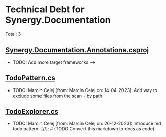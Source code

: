﻿# Technical Debt for Synergy.Documentation

Total: 3

## [Synergy.Documentation.Annotations.csproj](../../../Synergy.Documentation.Annotations/Synergy.Documentation.Annotations.csproj)
- TODO: Add more target frameworks -->

## [TodoPattern.cs](../../../Synergy.Documentation/Todos/Patterns/TodoPattern.cs)
- TODO: Marcin Celej [from: Marcin Celej on: 14-04-2023]: Add way to exclude some files from the scan - by path

## [TodoExplorer.cs](../../../Synergy.Documentation/Todos/TodoExplorer.cs)
- TODO: Marcin Celej [from: Marcin Celej on: 26-12-2023]: Introduce md todo pattern: [//]: # (TODO Convert this markdown to docs as code)
